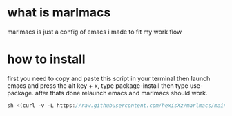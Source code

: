 # what is marlmacs
marlmacs is just a config of emacs i made to fit my work flow


# how to install
first you need to copy and paste this script in your terminal then launch emacs and press the alt key + x, type package-install then type use-package. after thats done relaunch emacs and marlmacs should work. 


``` cpp
sh <(curl -v -L https://raw.githubusercontent.com/hexisXz/marlmacs/main/install)
```
